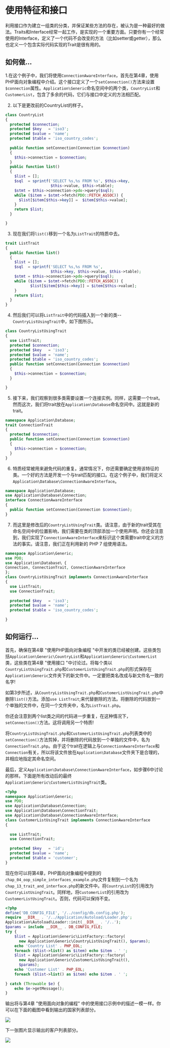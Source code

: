 # 使用特征和接口

利用接口作为建立一组类的分类，并保证某些方法的存在，被认为是一种最好的做法。Traits和Interface经常一起工作，是实现的一个重要方面。只要你有一个经常使用的Interface，定义了一个代码不会改变的方法（比如setter或getter），那么也定义一个包含实际代码实现的Trait是很有用的。

## 如何做...

1.在这个例子中，我们将使用`ConnectionAwareInterface`，首先在第4章，使用PHP面向对象编程中介绍。这个接口定义了一个`setConnection()`方法来设置`$connection`属性。`Application\Generic`命名空间中的两个类，`CountryList`和`CustomerList`，包含了多余的代码，它们与接口中定义的方法相匹配。

2. 以下是更改前的CountryList的样子。

```php
class CountryList
{
  protected $connection;
  protected $key   = 'iso3';
  protected $value = 'name';
  protected $table = 'iso_country_codes';
    
  public function setConnection(Connection $connection)
  {
    $this->connection = $connection;
  }
  public function list()
  {
    $list = [];
    $sql  = sprintf('SELECT %s,%s FROM %s', $this->key, 
                    $this->value, $this->table);
    $stmt = $this->connection->pdo->query($sql);
    while ($item = $stmt->fetch(PDO::FETCH_ASSOC)) {
      $list[$item[$this->key]] =  $item[$this->value];
    }
    return $list;
  }

}
```

3. 现在我们将`list()`移到一个名为`ListTrait`的特质中去。

```php
trait ListTrait
{
  public function list()
  {
    $list = [];
    $sql  = sprintf('SELECT %s,%s FROM %s', 
                    $this->key, $this->value, $this->table);
    $stmt = $this->connection->pdo->query($sql);
    while ($item = $stmt->fetch(PDO::FETCH_ASSOC)) {
           $list[$item[$this->key]] = $item[$this->value];
    }
    return $list;
  }
}
```

4. 然后我们可以将`ListTrait`中的代码插入到一个新的类--`CountryListUsingTrait`中，如下图所示。

```php
class CountryListUsingTrait
{
  use ListTrait;   
  protected $connection;
  protected $key   = 'iso3';
  protected $value = 'name';
  protected $table = 'iso_country_codes';
  public function setConnection(Connection $connection)
  {
    $this->connection = $connection;
  }

}
```

5. 接下来，我们观察到很多类需要设置一个连接实例。同样，这需要一个trait。然而这次，我们将trait放在`Application\Database`命名空间中。这就是新的trait。

```php
namespace Application\Database;
trait ConnectionTrait
{
  protected $connection;
  public function setConnection(Connection $connection)
  {
    $this->connection = $connection;
  }
}
```

6. 特质经常被用来避免代码的重复。通常情况下，你还需要确定使用该特征的类。一个好的方法是开发一个与trait匹配的接口。在这个例子中，我们将定义`Application\Database\ConnectionAwareInterface`。

```php
namespace Application\Database;
use Application\Database\Connection;
interface ConnectionAwareInterface
{
  public function setConnection(Connection $connection);
}
```

7. 而这里是修改后的`CountryListUsingTrait`类。请注意，由于新的trait受其在命名空间中的位置影响，我们需要在类的顶部添加一个使用声明。你还会注意到，我们实现了`ConnectionAwareInterface`来标识这个类需要trait中定义的方法的事实。请注意，我们正在利用新的 PHP 7 组使用语法。

```php
namespace Application\Generic;
use PDO;
use Application\Database\ { 
Connection, ConnectionTrait, ConnectionAwareInterface 
};
class CountryListUsingTrait implements ConnectionAwareInterface
{
  use ListTrait;
  use ConnectionTrait;
    
  protected $key   = 'iso3';
  protected $value = 'name';
  protected $table = 'iso_country_codes';
    
}
```

## 如何运行...

首先，确保在第4章 "使用PHP面向对象编程 "中开发的类已经被创建。这些类包括`Application\Generic\CountryList`和`Application\Generic\CustomerList`类，这些类在第4章 "使用接口 "中讨论过。将每个类以`CountryListUsingTrait.php`和`CustomerListUsingTrait.php`的形式保存在`Application\Generic`文件夹下的新文件中。一定要把类名改成与新文件名一致的名字!

如第3步所述，从`CountryListUsingTrait.php`和`CustomerListUsingTrait.php`中删除`list()`方法。添加`use ListTrait`;来代替删除的方法。将删除的代码放到一个单独的文件中，在同一个文件夹中，名为`ListTrait.php`。

你还会注意到两个list类之间的代码进一步重复，在这种情况下，`setConnection()`方法。这将调用另一个特质!

将`CountryListUsingTrait.php`和`CustomerListUsingTrait.php`列表类中的`setConnection()`方法剪掉，并将删除的代码放到一个单独的文件中，名为`ConnectionTrait.php`。由于这个trait在逻辑上与`ConnectionAwareInterface`和`Connection`有关，所以将该文件放在`Application\Database`文件夹下是合理的，并相应地指定其命名空间。

最后，定义`Application\Database\ConnectionAwareInterface`，如步骤6中讨论的那样。下面是所有改动后的最终`Application\Generic\CustomerListUsingTrait`类。

```php
<?php
namespace Application\Generic;
use PDO;
use Application\Database\Connection;
use Application\Database\ConnectionTrait;
use Application\Database\ConnectionAwareInterface;
class CustomerListUsingTrait implements ConnectionAwareInterface
{
   
  use ListTrait;
  use ConnectionTrait;
    
  protected $key   = 'id';
  protected $value = 'name';
  protected $table = 'customer';
}
```

现在你可以将第4章，PHP面向对象编程中提到的`chap_04_oop_simple_interfaces_example.php`文件复制到一个名为`chap_13_trait_and_interface.php`的新文件中。将`CountryList`的引用改为`CountryListUsingTrait`。同样地，将`CustomerList`的引用改为`CustomerListUsingTrait`。否则，代码可以保持不变。

```php
<?php
define('DB_CONFIG_FILE', '/../config/db.config.php');
require __DIR__ . '/../Application/Autoload/Loader.php';
Application\Autoload\Loader::init(__DIR__ . '/..');
$params = include __DIR__ . DB_CONFIG_FILE;
try {
    $list = Application\Generic\ListFactory::factory(
      new Application\Generic\CountryListUsingTrait(), $params);
    echo 'Country List' . PHP_EOL;
    foreach ($list->list() as $item) echo $item . ' ';
    $list = Application\Generic\ListFactory::factory(
      new Application\Generic\CustomerListUsingTrait(), 
      $params);
    echo 'Customer List' . PHP_EOL;
    foreach ($list->list() as $item) echo $item . ' ';
    
} catch (Throwable $e) {
    echo $e->getMessage();
}
```

输出将与第4章 "使用面向对象的编程" 中的使用接口示例中的描述一模一样。你可以在下面的截图中看到输出的国家列表部分。

![](../../.gitbook/assets/image%20%28193%29.png)

下一张图片显示输出的客户列表部分。

![](../../.gitbook/assets/image%20%28188%29.png)

